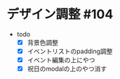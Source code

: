 # デザイン調整 #104 

- todo
  - [x] 背景色調整
  - [x] イベントリストのpadding調整
  - [x] イベント編集の上にやつ
  - [x] 祝日のmodalの上のやつ消す